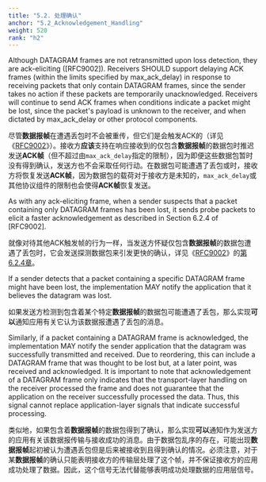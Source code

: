 ```yaml
---
title: "5.2. 处理确认"
anchor: "5.2_Acknowledgement_Handling"
weight: 520
rank: "h2"
---
```


Although DATAGRAM frames are not retransmitted upon loss detection, they are ack-eliciting ([RFC9002]). Receivers SHOULD support delaying ACK frames (within the limits specified by max_ack_delay) in response to receiving packets that only contain DATAGRAM frames, since the sender takes no action if these packets are temporarily unacknowledged. Receivers will continue to send ACK frames when conditions indicate a packet might be lost, since the packet's payload is unknown to the receiver, and when dictated by max_ack_delay or other protocol components.

尽管**数据报帧**在遭遇丢包时不会被重传，但它们是会触发ACK的（详见《[RFC9002]()》）。接收方**应该**支持在响应接收到的仅包含**数据报帧**的数据包时推迟发送**ACK帧**（但不超过由`max_ack_delay`指定的限制），因为即便这些数据包暂时没有得到确认，发送方也不会采取任何行动。在数据包可能遭遇了丢包或时，接收方将恢复发送**ACK帧**，因为数据包的载荷对于接收方是未知的，`max_ack_delay`或其他协议组件的限制也会使得**ACK帧**恢复发送。

As with any ack-eliciting frame, when a sender suspects that a packet containing only DATAGRAM frames has been lost, it sends probe packets to elicit a faster acknowledgement as described in Section 6.2.4 of [RFC9002].

就像对待其他ACK触发帧的行为一样，当发送方怀疑仅包含**数据报帧**的数据包遭遇了丢包时，它会发送探测数据包来引发更快的确认，详见《[RFC9002]()》的[第6.2.4章]()。

If a sender detects that a packet containing a specific DATAGRAM frame might have been lost, the implementation MAY notify the application that it believes the datagram was lost.

如果发送方检测到包含着某个特定**数据报帧**的数据包可能遭遇了丢包，那么实现**可以**通知应用有关它认为该数据报遭遇了丢包的消息。

Similarly, if a packet containing a DATAGRAM frame is acknowledged, the implementation MAY notify the sender application that the datagram was successfully transmitted and received. Due to reordering, this can include a DATAGRAM frame that was thought to be lost but, at a later point, was received and acknowledged. It is important to note that acknowledgement of a DATAGRAM frame only indicates that the transport-layer handling on the receiver processed the frame and does not guarantee that the application on the receiver successfully processed the data. Thus, this signal cannot replace application-layer signals that indicate successful processing.

类似地，如果包含着**数据报帧**的数据包得到了确认，那么实现**可以**通知作为发送方的应用有关该数据报传输与接收成功的消息。由于数据包乱序的存在，可能出现**数据报帧**起初被认为遭遇丢包但是后来被接收到且得到确认的情况。必须注意，对于某**数据报帧**的确认只能表明接收方的传输层处理了这个帧，并不保证接收方的应用成功处理了数据。因此，这个信号无法代替能够表明成功处理数据的应用层信号。
